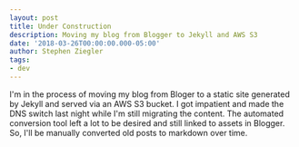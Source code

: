 ```yaml
---
layout: post
title: Under Construction
description: Moving my blog from Blogger to Jekyll and AWS S3
date: '2018-03-26T00:00:00.000-05:00'
author: Stephen Ziegler
tags:
- dev
---
```


I'm in the process of moving my blog from Bloger to a static site generated by Jekyll and served via an AWS S3 bucket. I got impatient and made the DNS switch last night while I'm still migrating the content. The automated conversion tool left a lot to be desired and still linked to assets in Blogger. So, I'll be manually converted old posts to markdown over time.


